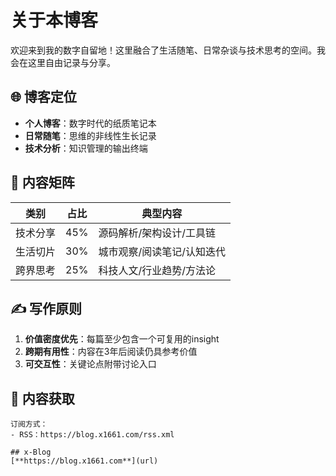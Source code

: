 # 关于本博客

欢迎来到我的数字自留地！这里融合了生活随笔、日常杂谈与技术思考的空间。我会在这里自由记录与分享。

## 🌐 博客定位

- **个人博客**：数字时代的纸质笔记本
- **日常随笔**：思维的非线性生长记录
- **技术分析**：知识管理的输出终端

## 📂 内容矩阵

| 类别        | 占比   | 典型内容                  |
|-------------|--------|---------------------------|
| 技术分享    | 45%    | 源码解析/架构设计/工具链   |
| 生活切片    | 30%    | 城市观察/阅读笔记/认知迭代 |
| 跨界思考    | 25%    | 科技人文/行业趋势/方法论  |

## ✍️ 写作原则

1. **价值密度优先**：每篇至少包含一个可复用的insight
2. **跨期有用性**：内容在3年后阅读仍具参考价值
3. **可交互性**：关键论点附带讨论入口

## 🔗 内容获取

```plaintext
订阅方式：
- RSS：https://blog.x1661.com/rss.xml

## x-Blog
[**https://blog.x1661.com**](url)